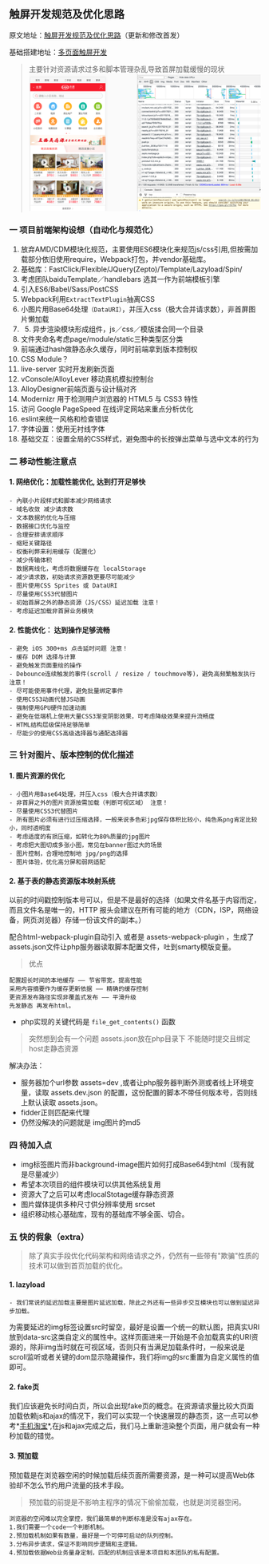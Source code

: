## 触屏开发规范及优化思路
原文地址：[触屏开发规范及优化思路](https://github.com/94dreamer/Note/tree/master/触屏开发规范及优化思路)（更新和修改首发）

基础搭建地址：[多页面触屏开发](https://github.com/94dreamer/touch-webpack-multiPage)

> 主要针对资源请求过多和脚本管理杂乱导致首屏加载缓慢的现状
> ![request](./img/request.png)

### 一 项目前端架构设想（自动化与规范化）
1. 放弃AMD/CDM模块化规范，主要使用ES6模块化来规范js/css引用,但按需加载部分依旧使用require，Webpack打包，并vendor基础库。
2. 基础库：FastClick/Flexible/JQuery(Zepto)/Template/Lazyload/Spin/
3. 考虑团队baiduTemplate／handlebars 选其一作为前端模板引擎
4. 引入ES6/Babel/Sass/PostCSS
5. Webpack利用`ExtractTextPlugin`抽离CSS
6. 小图片用Base64处理`（DataURI）`，并压入css（极大合并请求数），非首屏图片懒加载
7. 5. 异步渲染模块形成组件，js／css／模版揉合同一个目录
8. 文件夹命名考虑page/module/static三种类型区分类
9. 前端通过hash做静态永久缓存，同时前端拿到版本控制权
10. CSS Module？
11. live-server 实时开发刷新页面
12. vConsole/AlloyLever 移动真机模拟控制台
13. AlloyDesigner前端页面与设计稿对齐
14. Modernizr 用于检测用户浏览器的 HTML5 与 CSS3 特性
15. 访问 Google PageSpeed 在线评定网站来重点分析优化
16. eslint来统一风格和检查错误
17. 字体设置：使用无衬线字体
18. 基础交互：设置全局的CSS样式，避免图中的长按弹出菜单与选中文本的行为  

### 二 移动性能注意点

#### 1. 网络优化：加载性能优化, 达到打开足够快

```	
- 內联小片段样式和脚本减少网络请求	
- 域名收敛 减少请求数 
- 文本数据的优化与压缩 
- 数据接口优化与监控
- 合理安排请求顺序
- 缩短关键路径
- 权衡利弊来利用缓存（配置化）
- 减少传输体积
- 数据离线化，考虑将数据缓存在 localStorage
- 减少请求数，初始请求资源数更要尽可能减少
- 图片使用CSS Sprites 或 DataURI
- 尽量使用CSS3代替图片
- 初始首屏之外的静态资源（JS/CSS）延迟加载 注意！
- 考虑延迟加载非首屏业务模块
```	

#### 2. 性能优化： 达到操作足够流畅

```	
- 避免 iOS 300+ms 点击延时问题 注意！
- 缓存 DOM 选择与计算
- 避免触发页面重绘的操作
- Debounce连续触发的事件(scroll / resize / touchmove等)，避免高频繁触发执行 注意！
- 尽可能使用事件代理，避免批量绑定事件
- 使用CSS3动画代替JS动画
- 强制使用GPU硬件加速动画
- 避免在低端机上使用大量CSS3渐变阴影效果，可考虑降级效果来提升流畅度
- HTML结构层级保持足够简单
- 尽能少的使用CSS高级选择器与通配选择器

```


### 三 针对图片、版本控制的优化描述
#### 1. 图片资源的优化
```
- 小图片用Base64处理，并压入css（极大合并请求数）
- 非首屏之外的图片资源按需加载（判断可视区域） 注意！
- 尽量使用CSS3代替图片
- 所有图片必须有进行过压缩选择，一般来说多色彩jpg保存体积比较小，纯色系png肯定比较小，同时透明度  
- 考虑适度的有损压缩，如转化为80%质量的jpg图片  
- 考虑把大图切成多张小图，常见在banner图过大的场景
- 图片控制，合理地控制地 jpg/png的选择
- 图片体验，优化高分屏和弱网适配
```

#### 2. 基于表的静态资源版本映射系统

以前的时间戳控制版本号可以，但是不是最好的选择（如果文件名基于内容而定，而且文件名是唯一的，HTTP 报头会建议在所有可能的地方（CDN，ISP，网络设备，网页浏览器）存储一份该文件的副本。）

配合html-webpack-plugin自动引入 或者是 assets-webpack-plugin ，生成了 assets.json文件让php服务器读取脚本配置文件，吐到smarty模版变量。
> 优点

```
配置超长时间的本地缓存 —— 节省带宽，提高性能
采用内容摘要作为缓存更新依据 —— 精确的缓存控制
更资源发布路径实现非覆盖式发布 —— 平滑升级
先发静态 再发布html。
```

* php实现的关键代码是 `file_get_contents()` 函数


> 突然想到会有一个问题 assets.json放在php目录下 不能随时提交且绑定host走静态资源

解决办法：

* 服务器加个url参数 assets=dev ,或者让php服务器判断外测或者线上环境变量，读取 assets.dev.json 的配置，这份配置的脚本不带任何版本号，否则线上默认读取 assets.json。
* fidder正则匹配来代理
* 仍然没解决的问题就是 img图片的md5

### 四 待加入点

* img标签图片而非background-image图片如何打成Base64到html（现有就是尽量减少）
* 希望本次项目的组件模块可以供其他系统复用
* 资源大了之后可以考虑localStotage缓存静态资源
* 图片媒体提供多种尺寸供分辨率使用 srcset
* 组织移动核心基础库，现有的基础库不够全面、切合。

### 五 快的假象（extra）
> 除了真实手段优化代码架构和网络请求之外，仍然有一些带有"欺骗"性质的技术可以做到首页加载的优化。

#### 1. lazyload


	- 我们常说的延迟加载主要是图片延迟加载，除此之外还有一些异步交互模块也可以做到延迟异步加载。
为需要延迟的img标签设置src时留空，最好是设置一个统一的默认图，把真实URI放到data-src这类自定义的属性中。这样页面进来一开始是不会加载真实的URI资源的，除非img当时就在可视区域，否则只有当满足加载条件时，一般来说是scroll监听或者关键的dom显示隐藏操作，我们将img的src重置为自定义属性的值即可。


#### 2. fake页

我们应该避免长时间白页，所以会出现fake页的概念。在资源请求量比较大页面加载依赖js和ajax的情况下，我们可以实现一个快速展现的静态页，这一点可以参考*[手机淘宝](https://m.taobao.com/)*,在js和ajax完成之后，我们马上重新渲染整个页面，用户就会有一种秒加载的错觉。

#### 3. 预加载

预加载是在浏览器空闲的时候加载后续页面所需要资源，是一种可以提高Web体验却不怎么节约用户流量的技术手段。
> 预加载的前提是不影响主程序的情况下偷偷加载，也就是浏览器空闲。

```
浏览器的空闲难以完全掌控，我们最简单的判断标准是没有ajax存在。
1.我们需要一个code一个判断机制。
2.预加载机制如果有数量，最好是一个可停可启动的队列控制。
3.分布异步请求，保证不影响同步逻辑和主逻辑。
4.预加载依据Web业务量身定制，匹配的机制应该是本项目和本团队的私有配置。
```


